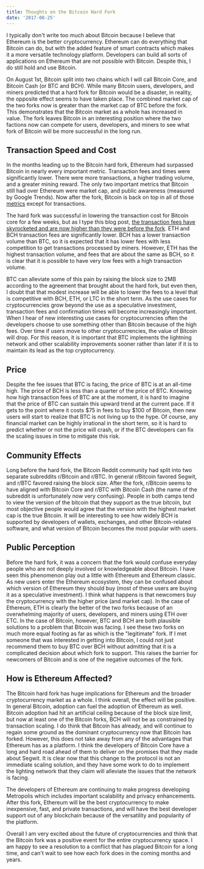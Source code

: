 ```yaml
---
title: Thoughts on the Bitcoin Hard Fork
date: '2017-08-25'
---
```


I typically don't write too much about Bitcoin because I believe that Ethereum is the better cryptocurrency. Ethereum can do everything that Bitcoin can do, but with the added feature of smart contracts which makes it a more versatile technology platform. Developers can build all sorts of applications on Ethereum that are not possible with Bitcoin. Despite this, I do still hold and use Bitcoin.

On August 1st, Bitcoin split into two chains which I will call Bitcoin Core, and Bitcoin Cash (or BTC and BCH). While many Bitcoin users, developers, and miners predicted that a hard fork for Bitcoin would be a disaster, in reality, the opposite effect seems to have taken place. The combined market cap of the two forks now is greater than the market cap of BTC before the fork. This demonstrates that the Bitcoin market as a whole has increased in value. The fork leaves Bitcoin in an interesting position where the two factions now can compete for users, developers, and miners to see what fork of Bitcoin will be more successful in the long run.

## Transaction Speed and Cost

In the months leading up to the Bitcoin hard fork, Ethereum had surpassed Bitcoin in nearly every important metric. Transaction fees and times were significantly lower. There were more transactions, a higher trading volume, and a greater mining reward. The only two important metrics that Bitcoin still had over Ethereum were market cap, and public awareness (measured by Google Trends). Now after the fork, Bitcoin is back on top in all of those [metrics](http://www.flippening.watch/) except for transactions.

The hard fork was successful in lowering the transaction cost for Bitcoin core for a few weeks, but as I type this blog post, [the transaction fees have skyrocketed and are now higher than they were before the fork](https://bitinfocharts.com/comparison/transactionfees-btc-eth-bch.html). ETH and BCH transaction fees are significantly lower. BCH has a lower transaction volume than BTC, so it is expected that it has lower fees with less competition to get transactions processed by miners. However, ETH has the highest transaction volume, and fees that are about the same as BCH, so it is clear that it is possible to have very low fees with a high transaction volume.

BTC can alleviate some of this pain by raising the block size to 2MB according to the agreement that brought about the hard fork, but even then, I doubt that that modest increase will be able to lower the fees to a level that is competitive with BCH, ETH, or LTC in the short term. As the use cases for cryptocurrencies grow beyond the use as a speculative investment, transaction fees and confirmation times will become increasingly important. When I hear of new interesting use cases for cryptocurrencies often the developers choose to use something other than Bitcoin because of the high fees. Over time if users move to other cryptocurrencies, the value of Bitcoin will drop. For this reason, it is important that BTC implements the lightning network and other scalability improvements sooner rather than later if it is to maintain its lead as the top cryptocurrency.

## Price

Despite the fee issues that BTC is facing, the price of BTC is at an all-time high. The price of BCH is less than a quarter of the price of BTC. Knowing how high transaction fees of BTC are at the moment, it is hard to imagine that the price of BTC can sustain this upward trend at the current pace. If it gets to the point where it costs $75 in fees to buy $100 of Bitcoin, then new users will start to realize that BTC is not living up to the hype. Of course, any financial market can be highly irrational in the short term, so it is hard to predict whether or not the price will crash, or if the BTC developers can fix the scaling issues in time to mitigate this risk.

## Community Effects

Long before the hard fork, the Bitcoin Reddit community had split into two separate subreddits r/Bitcoin and r/BTC. In general r/Bitcoin favored Segwit, and r/BTC favored raising the block size. After the fork, r/Bitcoin seems to have aligned with Bitcoin Core and r/BTC with Bitcoin Cash (the name of the subreddit is unfortunately now very confusing). People in both camps tend to view the version of the bitcoin that they support as the true bitcoin, but most objective people would agree that the version with the highest market cap is the true Bitcoin. It will be interesting to see how widely BCH is supported by developers of wallets, exchanges, and other Bitcoin-related software, and what version of Bitcoin becomes the most popular with users.

## Public Perception

Before the hard fork, it was a concern that the fork would confuse everyday people who are not deeply involved or knowledgeable about Bitcoin. I have seen this phenomenon play out a little with Ethereum and Ethereum classic. As new users enter the Ethereum ecosystem, they can be confused about which version of Ethereum they should buy (most of these users are buying it as a speculative investment). I think what happens is that newcomers buy the cryptocurrency with the higher price (and market cap). In the case of Ethereum, ETH is clearly the better of the two forks because of an overwhelming majority of users, developers, and miners using ETH over ETC. In the case of Bitcoin, however, BTC and BCH are both plausible solutions to a problem that Bitcoin was facing. I see these two forks on much more equal footing as far as which is the "legitimate" fork. If I met someone that was interested in getting into Bitcoin, I could not just recommend them to buy BTC over BCH without admitting that it is a complicated decision about which fork to support. This raises the barrier for newcomers of Bitcoin and is one of the negative outcomes of the fork.

## How is Ethereum Affected?

The Bitcoin hard fork has huge implications for Ethereum and the broader cryptocurrency market as a whole. I think overall, the effect will be positive. In general Bitcoin, adoption can fuel the adoption of Ethereum as well. Bitcoin adoption had hit an artificial ceiling because of the block size limit, but now at least one of the Bitcoin forks, BCH will not be as constrained by transaction scaling. I do think that Bitcoin has already, and will continue to regain some ground as the dominant cryptocurrency now that Bitcoin has forked. However, this does not take away from any of the advantages that Ethereum has as a platform. I think the developers of Bitcoin Core have a long and hard road ahead of them to deliver on the promises that they made about Segwit. It is clear now that this change to the protocol is not an immediate scaling solution, and they have some work to do to implement the lighting network that they claim will alleviate the issues that the network is facing.

The developers of Ethereum are continuing to make progress developing Metropolis which includes important scalability and privacy enhancements. After this fork, Ethereum will be the best cryptocurrency to make inexpensive, fast, and private transactions, and will have the best developer support out of any blockchain because of the versatility and popularity of the platform.

Overall I am very excited about the future of cryptocurrencies and think that the Bitcoin fork was a positive event for the entire cryptocurrency space. I am happy to see a resolution to a conflict that has plagued Bitcoin for a long time, and can't wait to see how each fork does in the coming months and years.
